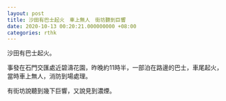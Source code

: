 ```yaml
---
layout: post
title: 沙田有巴士起火　車上無人　街坊聽到巨響
date: 2020-10-13 00:20:21.000000000 +08:00
categories: rthk
---
```


沙田有巴士起火。

事發在石門交匯處近碧濤花園，昨晚約11時半，一部泊在路邊的巴士，車尾起火，當時車上無人，消防到場處理。

有街坊說聽到幾下巨響，又說見到濃煙。
